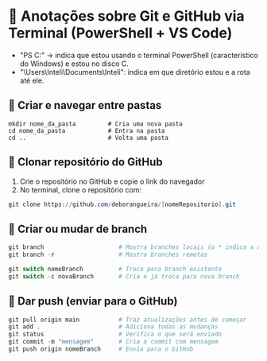 # 🧠 Anotações sobre Git e GitHub via Terminal (PowerShell + VS Code)

- "PS C:" → indica que estou usando o terminal PowerShell (característico do Windows) e estou no disco C.
- "\Users\Inteli\Documents\Inteli": indica em que diretório estou e a rota até ele. 


## 📁 Criar e navegar entre pastas

```
mkdir nome_da_pasta         # Cria uma nova pasta
cd nome_da_pasta            # Entra na pasta
cd ..                       # Volta uma pasta
```

## 🔗 Clonar repositório do GitHub

1. Crie o repositório no GitHub e copie o link do navegador  
2. No terminal, clone o repositório com:

```powershell
git clone https://github.com/deborangueira/[nomeRepositorio].git
```

## 🌿 Criar ou mudar de branch

```powershell
git branch                     # Mostra branches locais (o * indica a atual)
git branch -r                  # Mostra branches remotas

git switch nomeBranch          # Troca para branch existente
git switch -c novaBranch       # Cria e já troca para nova branch
```


## 🚀 Dar push (enviar para o GitHub)

```powershell
git pull origin main           # Traz atualizações antes de começar
git add .                      # Adiciona todas as mudanças
git status                     # Verifica o que será enviado
git commit -m "mensagem"       # Cria o commit com mensagem
git push origin nomeBranch     # Envia para o GitHub
```

